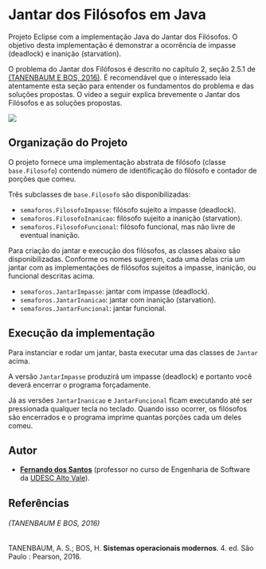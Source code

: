 # Jantar dos Filósofos em Java

Projeto Eclipse com a implementação Java do Jantar dos Filósofos. O objetivo desta implementação é demonstrar a ocorrência de impasse (deadlock) e inanição (starvation).

O problema do Jantar dos Filófosos é descrito no capítulo 2, seção 2.5.1 de [(TANENBAUM E BOS, 2016)](#tanenbaum-e-bos-2016). É recomendável que o interessado leia atentamente esta seção para entender os fundamentos do problema e das soluções propostas. O vídeo a seguir explica brevemente o Jantar dos Filósofos e as soluções propostas.

[![](http://img.youtube.com/vi/LhkDV3cECNY/0.jpg)](http://www.youtube.com/watch?v=LhkDV3cECNY "Programação Concorrente: Jantar dos Filósofos, Impasse e Inanição")

## Organização do Projeto
O projeto fornece uma implementação abstrata de filósofo (classe `base.Filosofo`) contendo número de identificação do filósofo e contador de porções que comeu.

Três subclasses de `base.Filosofo` são disponibilizadas:
- `semaforos.FilosofoImpasse`: filósofo sujeito a impasse (deadlock).
- `semaforos.FilosofoInanicao`: filósofo sujeito a inanição (starvation).
- `semaforos.FilosofoFuncional`: filósofo funcional, mas não livre de eventual inanição.

Para criação do jantar e execução dos filósofos, as classes abaixo são disponibilizadas. Conforme os nomes sugerem, cada uma delas cria um jantar com as implementações de filósofos sujeitos a impasse, inanição, ou funcional descritas acima.
- `semaforos.JantarImpasse`: jantar com impasse (deadlock).
- `semaforos.JantarInanicao`: jantar com inanição (starvation).
- `semaforos.JantarFuncional`: jantar funcional.

## Execução da implementação
Para instanciar e rodar um jantar, basta executar uma das classes de `Jantar` acima.

A versão `JantarImpasse` produzirá um impasse (deadlock) e portanto você deverá encerrar o programa forçadamente.

Já as versões `JantarInanicao` e `JantarFuncional` ficam executando até ser pressionada qualquer tecla no teclado. Quando isso ocorrer, os filósofos são encerrados e o programa imprime quantas porções cada um deles comeu.

## Autor
 - [**Fernando dos Santos**](mailto:fernando.santos@udesc.br) (professor no curso de Engenharia de Software da [UDESC Alto Vale](https://www.udesc.br/ceavi)).


 ## Referências
 ###### (TANENBAUM E BOS, 2016)
 TANENBAUM, A. S.; BOS, H. **Sistemas operacionais modernos**. 4. ed. São Paulo : Pearson, 2016.

